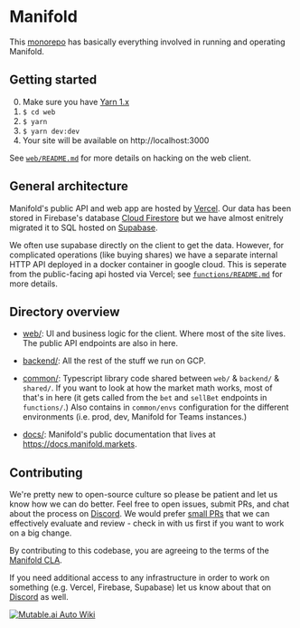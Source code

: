 # Manifold

This [monorepo][] has basically everything involved in running and operating Manifold.

## Getting started

0. Make sure you have [Yarn 1.x][yarn]
1. `$ cd web`
2. `$ yarn`
3. `$ yarn dev:dev`
4. Your site will be available on http://localhost:3000

See [`web/README.md`][web-readme] for more details on hacking on the web client.

## General architecture

Manifold's public API and web app are hosted by [Vercel][vercel]. Our data has been stored in Firebase's database [Cloud Firestore][cloud-firestore] but we have almost enitrely migrated it to SQL hosted on [Supabase][supabase].

We often use supabase directly on the client to get the data. However, for complicated operations (like buying shares) we have a separate internal HTTP API deployed in a docker container in google cloud. This is seperate from the public-facing api hosted via Vercel; see [`functions/README.md`][functions-readme] for more details.

## Directory overview

- [web/](./web/): UI and business logic for the client. Where most of the site lives. The public API endpoints are also in here.

- [backend/](./backend/): All the rest of the stuff we run on GCP.

- [common/](./common/): Typescript library code shared between `web/` & `backend/` & `shared/`. If you want to look at how the market math works, most of that's in here (it gets called from the `bet` and `sellBet` endpoints in `functions/`.) Also contains in `common/envs` configuration for the different environments (i.e. prod, dev, Manifold for Teams instances.)

- [docs/](./docs/): Manifold's public documentation that lives at https://docs.manifold.markets.

## Contributing

We're pretty new to open-source culture so please be patient and let us know how we can do better. Feel free to open issues, submit PRs, and chat about the process on [Discord][discord]. We would prefer [small PRs][small-prs] that we can effectively evaluate and review - check in with us first if you want to work on a big change.

By contributing to this codebase, you are agreeing to the terms of the [Manifold CLA](./.github/CONTRIBUTING.md).

If you need additional access to any infrastructure in order to work on something (e.g. Vercel, Firebase, Supabase) let us know about that on [Discord][discord] as well.

[vercel]: https://vercel.com/
[monorepo]: https://semaphoreci.com/blog/what-is-monorepo
[yarn]: https://classic.yarnpkg.com/lang/en/docs/install/
[web-readme]: ./web/README.md
[functions-readme]: ./backend/functions/README.md
[supabase]: https://supabase.com/
[cloud-firestore]: https://firebase.google.com/docs/firestore
[cloud-functions]: https://firebase.google.com/docs/functions
[small-prs]: https://google.github.io/eng-practices/review/developer/small-cls.html
[discord]: https://discord.gg/3Zuth9792G

[![Mutable.ai Auto Wiki](https://img.shields.io/badge/Auto_Wiki-Mutable.ai-blue)](https://wiki.mutable.ai/manifoldmarkets/manifold)
